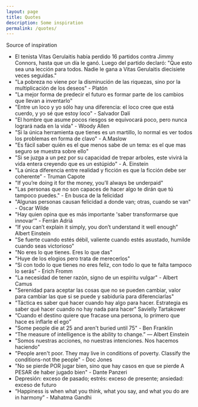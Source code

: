 ```yaml
---
layout: page
title: Quotes
description: Some inspiration
permalink: /quotes/
---
```

<aside>Source of inspiration</aside>

- El tenista Vitas Gerulaitis había perdido 16 partidos contra Jimmy Connors, hasta que un día le ganó. Luego del partido declaró: "Que esto sea una lección para todos. Nadie le gana a Vitas Gerulaitis diecisiete veces seguidas."
- "La pobreza no viene por la disminución de las riquezas, sino por la multiplicación de los deseos" - Platón  
- "La mejor forma de predecir el futuro es formar parte de los cambios que llevan a inventarlo"  
- "Entre un loco y yo sólo hay una diferencia: el loco cree que está cuerdo, y yo sé que estoy loco" - Salvador Dalí  
- "El hombre que asume pocos riesgos se equivocará poco, pero nunca logrará nada en la vida" -  Woody Allen  
- "Si la única herramienta que tienes es un martillo, lo normal es ver todos los problemas en forma de clavo" - A.Maslow  
- "Es fácil saber quién es el que menos sabe de un tema: es el que mas seguro se muestra sobre ello"  
- "Si se juzga a un pez por su capacidad de trepar arboles, este vivirá la vida entera creyendo que es un estúpido" - A. Einstein  
- "La única diferencia entre realidad y ficción es que la ficción debe ser coherente” - Truman Capote  
- "If you’re doing it for the money, you’ll always be underpaid"  
- "Las personas que no son capaces de hacer algo te dirán que tú tampoco puedes." - En busca de la felicidad  
- "Algunas personas causan felicidad a donde van; otras, cuando se van" - Oscar Wilde  
- "Hay quien opina que es más importante 'saber transformarse que innovar'" - Ferrán Adriá  
- “If you can’t explain it simply, you don’t understand it well enough” Albert Einstein  
- "Se fuerte cuando estés débil, valiente cuando estés asustado, humilde cuando seas victorioso"  
- "No eres lo que tienes. Eres lo que das"  
- "Huye de los elogios pero trata de merecerlos"  
- “Si con todo lo que tienes no eres feliz, con todo lo que te falta tampoco lo serás”  - Erich Fromm  
- "La necesidad de tener razón, signo de un espíritu vulgar" - Albert Camus  
- "Serenidad para aceptar las cosas que no se pueden cambiar, valor para cambiar las que si se puede y sabiduría para diferenciarlas"  
- "Táctica es saber qué hacer cuando hay algo para hacer. Estrategia es saber qué hacer cuando no hay nada para hacer" Savielly Tartakower  
- “Cuando el destino quiere que fracase una persona, lo primero que hace es inflarle el ego”  
- "Some people die at 25 and aren't buried until 75" - Ben Franklin  
- “The measure of intelligence is the ability to change.”  ― Albert Einstein  
- "Somos nuestras acciones, no nuestras intenciones.  Nos hacemos haciendo"  
- "People aren't poor. They may live in conditions of poverty. Classify the conditions-not the people" - Doc Jones  
- "No se pierde POR jugar bien, sino que hay casos en que se pierde A PESAR de haber jugado bien" - Dante Panzeri  
- Depresión: exceso de pasado; estrés: exceso de presente; ansiedad: exceso de futuro  
- “Happiness is when what you think, what you say, and what you do are in harmony” - Mahatma Gandhi  
